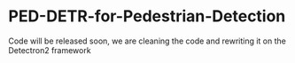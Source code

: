 # PED-DETR-for-Pedestrian-Detection

Code will be released soon, we are cleaning the code and rewriting it on the Detectron2 framework
